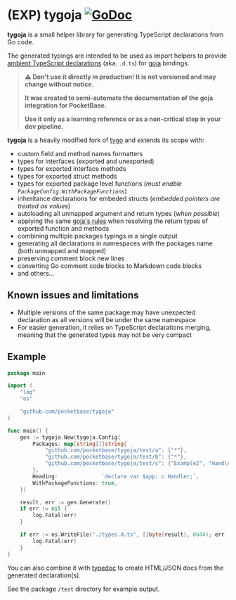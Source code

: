 (EXP) tygoja
[![GoDoc](https://godoc.org/github.com/pocketbase/tygoja?status.svg)](https://pkg.go.dev/github.com/pocketbase/tygoja)
======================================================================

**tygoja** is a small helper library for generating TypeScript declarations from Go code.

The generated typings are intended to be used as import helpers to provide [ambient TypeScript declarations](https://www.typescriptlang.org/docs/handbook/declaration-files/introduction.html) (aka. `.d.ts`) for [goja](https://github.com/dop251/goja) bindings.

> **⚠️ Don't use it directly in production! It is not versioned and may change without notice.**
>
> **It was created to semi-automate the documentation of the goja integration for PocketBase.**
>
> **Use it only as a learning reference or as a non-critical step in your dev pipeline.**

**tygoja** is a heavily modified fork of [tygo](https://github.com/gzuidhof/tygo) and extends its scope with:

- custom field and method names formatters
- types for interfaces (exported and unexported)
- types for exported interface methods
- types for exported struct methods
- types for exported package level functions (_must enable `PackageConfig.WithPackageFunctions`_)
- inheritance declarations for embeded structs (_embedded pointers are treated as values_)
- autoloading all unmapped argument and return types (_when possible_)
- applying the same [goja's rules](https://pkg.go.dev/github.com/dop251/goja#hdr-Nil) when resolving the return types of exported function and methods
- combining multiple packages typings in a single output
- generating all declarations in namespaces with the packages name (both unmapped and mapped)
- preserving comment block new lines
- converting Go comment code blocks to Markdown code blocks
- and others...


## Known issues and limitations

- Multiple versions of the same package may have unexpected declaration as all versions will be under the same namespace
- For easier generation, it relies on TypeScript declarations merging, meaning that the generated types may not be very compact

## Example

```go
package main

import (
    "log"
    "os"

    "github.com/pocketbase/tygoja"
)

func main() {
    gen := tygoja.New(tygoja.Config{
        Packages: map[string][]string{
            "github.com/pocketbase/tygoja/test/a": {"*"},
            "github.com/pocketbase/tygoja/test/b": {"*"},
            "github.com/pocketbase/tygoja/test/c": {"Example2", "Handler"},
        },
        Heading:              `declare var $app: c.Handler;`,
        WithPackageFunctions: true,
    })

    result, err := gen.Generate()
    if err != nil {
        log.Fatal(err)
    }

    if err := os.WriteFile("./types.d.ts", []byte(result), 0644); err != nil {
        log.Fatal(err)
    }
}
```

You can also combine it with [typedoc](https://typedoc.org/) to create HTML/JSON docs from the generated declaration(s).

See the package `/test` directory for example output.
